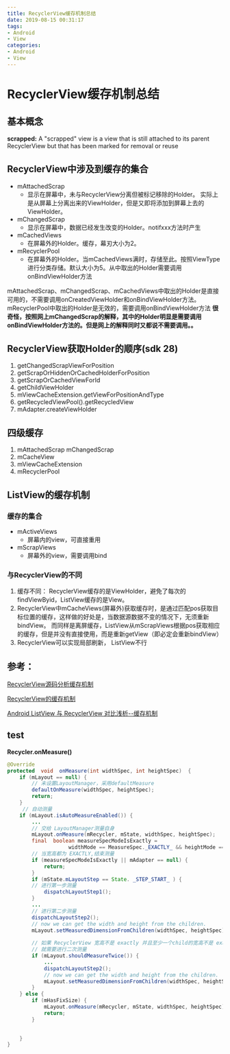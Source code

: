 ```yaml
---
title: RecyclerView缓存机制总结
date: 2019-08-15 00:31:17
tags:
- Android
- View
categories:
- Android
- View
---
```


# RecyclerView缓存机制总结

## 基本概念
**scrapped:** 
A "scrapped" view is a view that is still attached to its parent RecyclerView but that has been marked for removal or reuse

## RecyclerView中涉及到缓存的集合

* mAttachedScrap
    * 显示在屏幕中，未与RecyclerView分离但被标记移除的Holder。 实际上是从屏幕上分离出来的ViewHolder，但是又即将添加到屏幕上去的ViewHolder。
* mChangedScrap
    * 显示在屏幕中，数据已经发生改变的Holder。notifxxx方法时产生
* mCachedViews 
    * 在屏幕外的Holder。缓存，幕刃大小为2。
* mRecyclerPool
    * 在屏幕外的Holder。当mCachedViews满时，存储至此。按照ViewType进行分类存储。默认大小为5。从中取出的Holder需要调用onBindViewHolder方法

mAttachedScrap、mChangedScrap、mCachedViews中取出的Holder是直接可用的，不需要调用onCreatedViewHolder和onBindViewHolder方法。
mRecyclerPool中取出的Holder是无效的，需要调用onBindViewHolder方法
**很奇怪，按照网上mChangedScrap的解释，其中的Holder明显是需要调用onBindViewHolder方法的。但是网上的解释同时又都说不需要调用。。**

## RecyclerView获取Holder的顺序(sdk 28)

1. getChangedScrapViewForPosition
2. getScrapOrHiddenOrCachedHolderForPosition
3. getScrapOrCachedViewForId
4. getChildViewHolder
5. mViewCacheExtension.getViewForPositionAndType
6. getRecycledViewPool().getRecycledView
7. mAdapter.createViewHolder

## 四级缓存
1. mAttachedScrap  mChangedScrap
2. mCacheView
3. mViewCacheExtension
4. mRecyclerPool

## ListView的缓存机制

### 缓存的集合
* mActiveViews 
    * 屏幕内的view，可直接重用
* mScrapViews
    * 屏幕外的view，需要调用bind

### 与RecyclerView的不同
1. 缓存不同： RecyclerView缓存的是ViewHolder，避免了每次的findViewByid，ListView缓存的是View。
2. RecyclerView中mCacheViews(屏幕外)获取缓存时，是通过匹配pos获取目标位置的缓存，这样做的好处是，当数据源数据不变的情况下，无须重新bindView。 
而同样是离屏缓存，ListView从mScrapViews根据pos获取相应的缓存，但是并没有直接使用，而是重新getView（即必定会重新bindView）
3. RecyclerView可以实现局部刷新， ListView不行


## 参考：
[RecyclerView源码分析缓存机制](https://blog.jiahuan.me/2018/07/27/RecyclerView%E6%BA%90%E7%A0%81%E5%88%86%E6%9E%90%E7%BC%93%E5%AD%98%E6%9C%BA%E5%88%B6/)

[RecyclerView的缓存机制](https://www.jianshu.com/p/efe81969f69d)

[Android ListView 与 RecyclerView 对比浅析--缓存机制](https://mp.weixin.qq.com/s?__biz=MzA3NTYzODYzMg==&mid=2653578065&idx=2&sn=25e64a8bb7b5934cf0ce2e49549a80d6&chksm=84b3b156b3c43840061c28869671da915a25cf3be54891f040a3532e1bb17f9d32e244b79e3f&scene=21#wechat_redirect)


## test

**Recycler.onMeasure()**
```java
@Override
protected  void  onMeasure(int widthSpec, int heightSpec)  {
    if (mLayout == null) {
        // 未设置LayoutManager，采用defaultMeasure
        defaultOnMeasure(widthSpec, heightSpec);
        return;
    }
     // 自动测量
    if (mLayout.isAutoMeasureEnabled()) {
        ...
        // 交给 LayoutManager测量自身
        mLayout.onMeasure(mRecycler, mState, widthSpec, heightSpec);
        final  boolean measureSpecModeIsExactly =
                    widthMode == MeasureSpec._EXACTLY_ && heightMode == MeasureSpec. _EXACTLY_ ;
        // 当宽高都为 EXACTLY,结束测量
        if (measureSpecModeIsExactly || mAdapter == null) {
            return;
        }
        if (mState.mLayoutStep == State. _STEP_START_ ) {
        // 进行第一步测量
            dispatchLayoutStep1();
        }
        ...
        // 进行第二步测量
        dispatchLayoutStep2();
        // now we can get the width and height from the children.
        mLayout.setMeasuredDimensionFromChildren(widthSpec, heightSpec);
      
        // 如果 RecyclerView 宽高不是 exactly 并且至少一个child的宽高不是 exactly
        // 就需要进行二次测量
        if (mLayout.shouldMeasureTwice()) {
            ...
            dispatchLayoutStep2();
            // now we can get the width and height from the children.
            mLayout.setMeasuredDimensionFromChildren(widthSpec, heightSpec);
        }
    } else {
        if (mHasFixSize) {
            mLayout.onMeasure(mRecycler, mState, widthSpec, heightSpec);
            return;
        }

        
    }
}
```